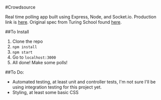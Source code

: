 #Crowdsource

Real time polling app built using Express, Node, and Socket.io. Production link is [here](http://jbrr-crowdsource.herokuapp.com/). Original spec from Turing School found [here](https://github.com/turingschool/curriculum/blob/master/source/projects/real_time.markdown).


##To Install
1. Clone the repo
2. `npm install`
3. `npm start`
4. Go to `localhost:3000`
5. All done! Make some polls!

##To Do:
* Automated testing, at least unit and controller tests, I'm not sure I'll be using integration testing for this project yet.
* Styling, at least some basic CSS
